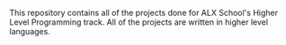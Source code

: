 This repository contains all of the projects done for ALX School's Higher Level Programming track. All of the projects are written in higher level languages.
